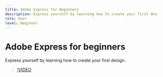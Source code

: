 ```yaml
---
title: Adobe Express for Beginners
description: Express yourself by learning how to create your first design
role: User
level: Beginner
---
```

# Adobe Express for beginners

Express yourself by learning how to create your first design.

>[!VIDEO](https://video.tv.adobe.com/v/3420225?quality=12&learn=on&hidetitle=true)
